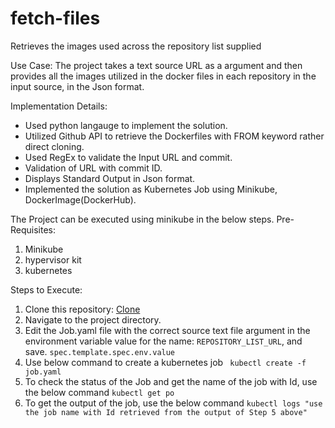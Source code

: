 # fetch-files
Retrieves the images used across the repository list supplied

Use Case:
The project takes a text source URL as a argument and then provides all the images utilized in the docker files in each repository in the input source, in the Json format.

Implementation Details:
- Used python langauge to implement the solution.
- Utilized Github API to retrieve the Dockerfiles with FROM keyword rather direct cloning.
- Used RegEx to validate the Input URL and commit.
- Validation of URL with commit ID.
- Displays Standard Output in Json format.
- Implemented the solution as Kubernetes Job using Minikube, DockerImage(DockerHub).

The Project can be executed using minikube in the below steps.
Pre-Requisites:
1. Minikube
2. hypervisor kit
3. kubernetes

Steps to Execute:
1. Clone this repository: [Clone](https://github.com/vijayPagi/fetch-files.git)
2. Navigate to the project directory.
3. Edit the Job.yaml file with the correct source text file argument in the environment variable value for the name: ```REPOSITORY_LIST_URL```, and save.
    ```spec.template.spec.env.value```
4. Use below command to create a kubernetes job
      ``` kubectl create -f job.yaml```
5. To check the status of the Job and get the name of the job with Id, use the below command
       ```kubectl get po```
6. To get the output of the job, use the below command
       ```kubectl logs "use the job name with Id retrieved from the output of Step 5 above"```
